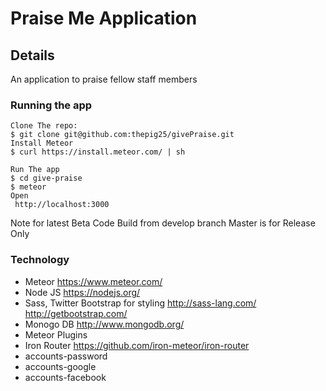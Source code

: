 # Praise Me Application
## Details
An application to praise fellow staff members
### Running the app
```
Clone The repo:
$ git clone git@github.com:thepig25/givePraise.git
Install Meteor
$ curl https://install.meteor.com/ | sh

Run The app
$ cd give-praise
$ meteor
Open
 http://localhost:3000
 ```
 Note for latest Beta Code Build from develop branch
 Master is for Release Only

### Technology
* Meteor
 https://www.meteor.com/
* Node JS
https://nodejs.org/
*  Sass, Twitter Bootstrap for styling
http://sass-lang.com/
http://getbootstrap.com/
* Monogo DB
 http://www.mongodb.org/
* Meteor Plugins 
 * Iron Router
 https://github.com/iron-meteor/iron-router
 * accounts-password
 * accounts-google
 * accounts-facebook




